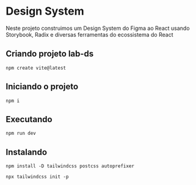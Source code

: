 # Design System 
Neste projeto construimos um Design System do Figma ao React usando Storybook, Radix e diversas ferramentas do ecossistema do React 

## Criando projeto lab-ds

  `npm create vite@latest`

## Iniciando o projeto

  `npm i `


## Executando 

  `npm run dev`

## Instalando 

  `npm install -D tailwindcss postcss autoprefixer`

  `npx tailwindcss init -p `

